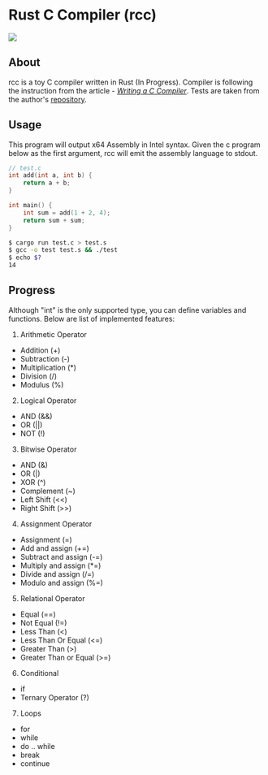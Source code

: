 # Rust C Compiler (rcc)
[![](http://img.shields.io/badge/license-MIT-blue.svg)](./LICENSE)

## About
rcc is a toy C compiler written in Rust (In Progress). Compiler is following the instruction from the article - [*Writing a C Compiler*](https://norasandler.com/archive/).  Tests are taken from the author's [repository](https://github.com/nlsandler/write_a_c_compiler).

## Usage
This program will output x64 Assembly in Intel syntax. Given the c program below as the first argument, rcc will emit the assembly language to stdout.

```c
// test.c
int add(int a, int b) {
    return a + b;
}

int main() {
    int sum = add(1 + 2, 4);
    return sum + sum;
}
```
```bash
$ cargo run test.c > test.s
$ gcc -o test test.s && ./test
$ echo $?
14
```

## Progress
Although "int" is the only supported type, you can define variables and functions. Below are list of implemented features:
1. Arithmetic Operator 
  - Addition (+)
  - Subtraction (-) 
  - Multiplication (*)
  - Division (/)
  - Modulus (%)
2. Logical Operator 
  - AND (&&)
  - OR (||) 
  - NOT (!)
3. Bitwise Operator
  - AND (&) 
  - OR (|)
  - XOR (^)
  - Complement (~)
  - Left Shift (<<) 
  - Right Shift (>>)
4. Assignment Operator
  - Assignment (=)
  - Add and assign (+=)
  - Subtract and assign (-=)
  - Multiply and assign (*=)
  - Divide and assign (/=)
  - Modulo and assign (%=)
5. Relational Operator
  - Equal (==)
  - Not Equal (!=)
  - Less Than (<)
  - Less Than Or Equal (<=)
  - Greater Than (>)
  - Greater Than or Equal (>=)
6. Conditional
  - if
  - Ternary Operator (?)
7. Loops 
  - for
  - while
  - do .. while
  - break
  - continue


